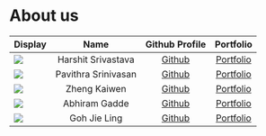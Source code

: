 # About us

Display |        Name        |                  Github Profile                  | Portfolio 
--------|:------------------:|:------------------------------------------------:|:---------:
![](https://via.placeholder.com/100.png?text=Photo) | Harshit Srivastava | [Github](https://github.com/HarshitSrivastavaHS) | [Portfolio](team/harshitsrivastavahs.html) 
![](https://via.placeholder.com/100.png?text=Photo) | Pavithra Srinivasan | [Github](https://github.com/) | [Portfolio](team/pavithra6-srinivasan.html)
![](https://via.placeholder.com/100.png?text=Photo) | Zheng Kaiwen | [Github](https://github.com/kevin88866) | [Portfolio](team/kevin88866.html)
![](https://via.placeholder.com/100.png?text=Photo) | Abhiram Gadde | [Github](https://github.com/argadde) | [Portfolio](team/argadde.html)
![](https://via.placeholder.com/100.png?text=Photo) | Goh Jie Ling | [Github](https://github.com/gohjieling834) | [Portfolio](team/gohjieling834.html)

